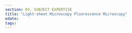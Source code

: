 ```yaml
---
section: 03. SUBJECT EXPERTISE
title: "Light-sheet Microscopy Fluorescence Microscopy"
edate: 
tags:
---
```


